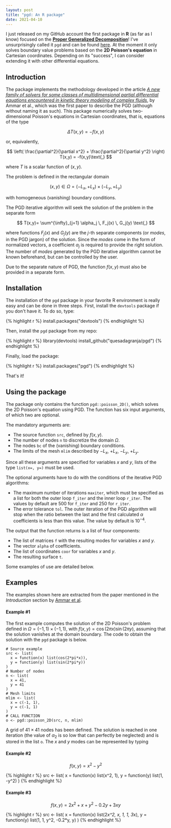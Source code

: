 ```yaml
---
layout: post
title: "pgd: An R package"
date: 2021-04-10
---
```

I just released on my GitHub account the first package in **R** (as far as I know) focused on the [**Proper Generalized Decomposition**](https://en.wikipedia.org/wiki/Proper_generalized_decomposition)! I've unsurprisingly called it `pgd` and can be found [here](https://github.com/quesadagranja/pgd "here"). At the moment it only solves boundary value problems based on the **2D Poisson's equation** in Cartesian coordinates. Depending on its "success", I can consider extending it with other differential equations.

## Introduction
The package implements the methodology developed in the article [*A new family of solvers for some classes of multidimensional partial differential equations encountered in kinetic theory modeling of complex fluids*](https://hal.archives-ouvertes.fr/hal-01004909/document), by Ammar et al., which was the first paper to describe the PGD (although without naming it as such). This package numerically solves two-dimensional Poisson's equations in Cartesian coordinates, that is, equations of the type

$$
\Delta T(x,y) = - f(x,y)
$$

or, equivalently,

$$
\left( \frac{\partial^2}{\partial x^2} + \frac{\partial^2}{\partial y^2} \right) T(x,y) = -f(x,y)\text{,}
$$

where $T$ is a scalar function of $(x,y)$.

The problem is defined in the rectangular domain

$$
(x,y) \in \Omega = \left(-L_x, +L_x\right) \times \left(-L_y, +L_y \right)
$$

with homogeneous (vanishing) boundary conditions.

The PGD iterative algorithm will seek the solution of the problem in the separate form

$$
T(x,y)= \sum^{\infty}_{j=1} \alpha_j \, F_j(x) \, G_j(y) \text{,}
$$

where functions $F_j(x)$ and $G_j(y)$ are the $j$-th separate components (or *modes*, in the PGD jargon) of the solution. Since the *modes* come in the form of normalized vectors, a coefficient $\alpha_j$ is required to provide the right solution. The number of *modes* generated by the PGD iterative algorithm cannot be known beforehand, but can be controlled by the user.

Due to the separate nature of PGD, the function $f(x,y)$ must also be provided in a separate form.

## Installation
The installation of the ``pgd`` package in your favorite R environment is really easy and can be done in three steps. First, install the ``devtools`` package if you don't have it. To do so, type:

{% highlight r %}
install.packages("devtools")
{% endhighlight %}

Then, install the ``pgd`` package from my repo:

{% highlight r %}
library(devtools)
install_github("quesadagranja/pgd")
{% endhighlight %}

Finally, load the package:

{% highlight r %}
install.packages("pgd")
{% endhighlight %}

That's it!

## Using the package
The package only contains the function ``pgd::poisson_2D()``, which solves the 2D Poisson's equation using PGD. The function has six input arguments, of which two are optional.

The mandatory arguments are:
* The source function ``src``, defined by $f(x,y)$.
* The number of nodes ``n`` to discretize the domain $\Omega$.
* The nodes ``bc`` of the (vanishing) boundary conditions.
* The limits of the mesh ``mlim`` described by $-L_x$, $+L_x$, $-L_y$, $+L_y$.

Since all these arguments are specified for variables $x$ and $y$, lists of the type ``list(x=, y=)`` must be used.

The optional arguments have to do with the conditions of the iterative PGD algorithms:
* The maximum number of iterations ``maxiter``, which must be specified as a list for both the outer loop ``f_iter`` and the inner loop ``r_iter``. The values by default are 500 for ``f_iter`` and 250 for ``r_iter``.
* The error tolerance ``tol``. The outer iteration of the PGD algorithm will stop when the ratio between the last and the first calculated $\alpha$ coefficients is less than this value. The value by default is $10^{-4}$.

The output that the function returns is a list of four components:
* The list of matrices ``f`` with the resulting modes for variables $x$ and $y$.
* The vector ``alpha`` of coefficients.
* The list of coordinates ``coor`` for variables $x$ and $y$.
* The resulting surface ``t``.

Some examples of use are detailed below.

## Examples
The examples shown here are extracted from the paper mentioned in the *Introduction* section by [Ammar et al](https://hal.archives-ouvertes.fr/hal-01004909/document).

#### Example #1
The first example computes the solution of the 2D Poisson's problem defined in $\Omega = \left(-1, 1\right) \times \left(-1, 1\right)$, with $f(x,y) = \cos(2 \pi x) \sin(2 \pi y)$, assuming that the solution vanishes at the domain boundary. The code to obtain the solution with the ``pgd`` package is below.

```
# Source example
src <- list(
  x = function(x) list(cos(2*pi*x)),
  y = function(y) list(sin(2*pi*y))
)
# Number of nodes
n <- list(
  x = 41,
  y = 41
)
# Mesh limits
mlim <- list(
  x = c(-1, 1),
  y = c(-1, 1)
)
# CALL FUNCTION
o <- pgd::poisson_2D(src, n, mlim)
```

A grid of $41 \times 41$ nodes has been defined. The solution is reached in one iteration (the value of $\alpha_2$ is so low that can perfectly be neglected) and is stored in the list ``o``. The $x$ and $y$ modes can be represented by typing

#### Example #2
$$
f(x,y) = x^2 - y^2
$$

{% highlight r %} 
src <- list(
  x = function(x) list(x^2, 1),
  y = function(y) list(1, -y^2)
)
{% endhighlight %}

#### Example #3
$$
f(x,y) = 2x^2 + x + y^2 - 0.2y + 3xy
$$

{% highlight r %} 
src <- list(
  x = function(x) list(2*x^2, x, 1, 1, 3*x),
  y = function(y) list(1, 1, y^2, -0.2*y, y)
)
{% endhighlight %}